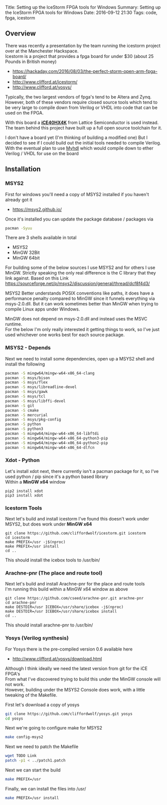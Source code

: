 Title: Setting up the IceStorm FPGA tools for Windows
Summary: Setting up the IceStorm FPGA tools for Windows
Date: 2016-09-12 21:30
Tags: code, fpga, icestorm

## Overview

There was recently a presentation by the team running the icestorm project over at the Manchester Hackspace. <br>
Icestorm is a project that provides a fpga board for under $30 (about 25 Pounds in British money) 

  * <https://hackaday.com/2016/08/03/the-perfect-storm-open-arm-fpga-board/>
  * <http://www.clifford.at/icestorm/>
  * <http://www.clifford.at/yosys/>

Typically, the two largest vendors of fpga's tend to be Altera and Zynq.
However, both of these vendors require closed source tools which tend to be very large to compile down from Verilog or VHDL
into code that can be used on the FPGA.

With this board a **[iCE40HX4K](http://www.farnell.com/datasheets/1673535.pdf)** from Lattice Semiconductor is used instead. <br>
The team behind this project have built up a full open source toolchain for it.

I don't have a board yet (I'm thinking of building a modified one)
But I decided to see if I could build out the initial tools needed to compile Verilog.
With the eventual plan to use [Myhdl](http://www.myhdl.org/) which would compile down to ether Verilog / VHDL for use on the board


## Installation

### MSYS2

First for windows you'll need a copy of MSYS2 installed if you haven't already got it

  * <https://msys2.github.io/>

Once it's installed you can update the package database / packages via

``` sh
pacman -Syuu
```

There are 3 shells available in total

  * MSYS2
  * MinGW 32Bit
  * MinGW 64bit

For building some of the below sources I use MSYS2 and for others I use MinGW.
Strictly speaking the only real difference is the C library that they link against.
Based on this Link <https://sourceforge.net/p/msys2/discussion/general/thread/dcf8f4d3/>

MSYS2 Better understands POSIX conventions like paths, it does have a performance penalty compared to MinGW
since it funnels everything via msys-2.0.dll. But it can work sometimes better than MinGW when trying to compile Linux apps under Windows.

MinGW does not depend on msys-2.0.dll and instead uses the MSVC runtime. <br>
For the below I'm only really interested it getting things to work, so I've just used whichever one works best for each source package.


### MSYS2 - Depends

Next we need to install some dependencies, open up a MSYS2 shell and install the following

```sh
pacman -S mingw64/mingw-w64-x86_64-clang
pacman -S msys/bison
pacman -S msys/flex
pacman -S msys/libreadline-devel
pacman -S msys/gawk
pacman -S msys/tcl
pacman -S msys/libffi-devel
pacman -S git
pacman -S cmake
pacman -S mercurial
pacman -S msys/pkg-config
pacman -S python
pacman -S python3
pacman -S mingw64/mingw-w64-x86_64-libftdi
pacman -S mingw64/mingw-w64-x86_64-python3-pip
pacman -S mingw64/mingw-w64-x86_64-python2-pip
pacman -S mingw64/mingw-w64-x86_64-dlfcn
```


### Xdot - Python

Let's install xdot next, there currently isn't a pacman package for it, so I've used python / pip since it's a python based library <br>
Within a **MinGW x64** window
```
pip2 install xdot
pip3 install xdot
```


### Icestorm Tools

Next let's build and install icestorm
I've found this doesn't work under MSYS2, but does work under **MinGW x64**

```
git clone https://github.com/cliffordwolf/icestorm.git icestorm
cd icestorm
make PREFIX=/usr -j$(nproc)
make PREFIX=/usr install
cd ..
```
This should install the icebox tools to /usr/bin/


### Arachne-pnr (The place and route tool)

Next let's build and install Arachne-pnr for the place and route tools <br>
I'm running this build within a MinGW x64 window as above
```
git clone https://github.com/cseed/arachne-pnr.git arachne-pnr
cd arachne-pnr
make DESTDIR=/usr ICEBOX=/usr/share/icebox -j$(nproc)
make DESTDIR=/usr ICEBOX=/usr/share/icebox install
cd ..
```
This should install arachne-pnr to /usr/bin/


### Yosys (Verilog synthesis)

For Yosys there is the pre-compiled version 0.6 available here

  * <http://www.clifford.at/yosys/download.html>

Although I think ideally we need the latest version from git for the iCE FPGA's <br>
From what I've discovered trying to build this under the MinGW console will not work. <br>
However, building under the MSYS2 Console does work, with a little tweaking of the Makefile.

First let's download a copy of yosys
```sh
git clone https://github.com/cliffordwolf/yosys.git yosys
cd yosys
```

Next we're going to configure make for MSYS2
```sh
make config-msys2
```

Next we need to patch the Makefile
```sh
wget TODO Link
patch -p1 < ../patch1.patch
```

Next we can start the build
```sh
make PREFIX=/usr
```

Finally, we can install the files into /usr/
```sh
make PREFIX=/usr install
```
